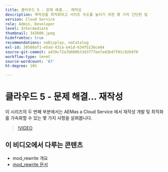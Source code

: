```yaml
---
title: 클라우드 5 - 문제 해결... 재작성
description: 재작성을 최적화하고 사이트 속도를 높이기 위한 몇 가지 간단한 팁
version: Cloud Service
role: Admin, Developer
level: Intermediate
thumbnail: 343600.jpeg
hidefromtoc: true
recommendations: noDisplay, noCatalog
exl-id: 38580af1-e5ad-431a-b41d-634fb136ce64
source-git-commit: a439c72a7b080633d3777eefad3b47f01c92b970
workflow-type: tm+mt
source-wordcount: '67'
ht-degree: 10%

---
```


# 클라우드 5 - 문제 해결... 재작성

이 시리즈의 두 번째 부분에서는 AEMas a Cloud Service 에서 재작성 개발 및 최적화를 가속화할 수 있는 몇 가지 사항을 살펴봅니다.

>[!VIDEO](https://video.tv.adobe.com/v/343600?quality=12&learn=on)

## 이 비디오에서 다루는 콘텐츠

+ mod_rewrite 개요
+ [mod_rewrite 문서](https://httpd.apache.org/docs/current/mod/mod_rewrite.html)
